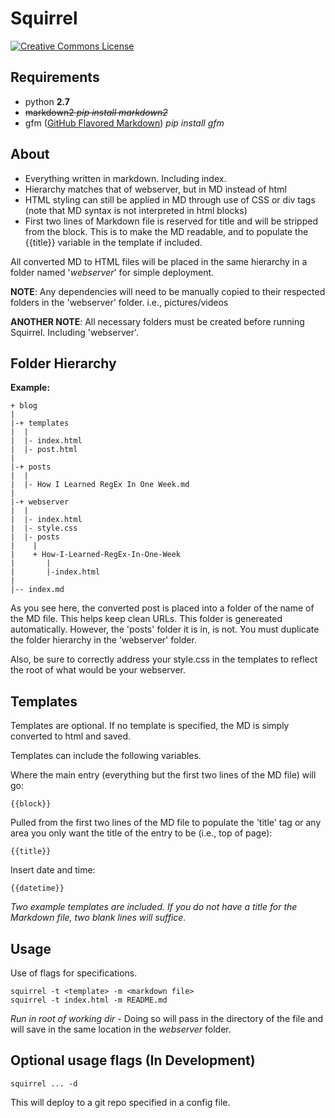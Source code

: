 Squirrel
========
[![Creative Commons License][1]][2]

Requirements
------------

- python **2.7**
- ~~markdown2 *pip install markdown2*~~
- gfm ([GitHub Flavored Markdown][3]) *pip install gfm*

About
-----

+ Everything written in markdown.  Including index.
+ Hierarchy matches that of webserver, but in MD instead of html 
+ HTML styling can still be applied in MD through use of CSS or div tags (note that MD syntax is not interpreted in html blocks)
+ First two lines of Markdown file is reserved for title and will be stripped from the block.  This is to make the MD readable, and to populate the {{title}} variable in the template if included.

All converted MD to HTML files will be placed in the same hierarchy in a folder named '*webserver*' for simple deployment.

**NOTE**: Any dependencies will need to be manually copied to their respected folders in the 'webserver' folder. i.e., pictures/videos

**ANOTHER NOTE**: All necessary folders must be created before running Squirrel.  Including 'webserver'.

Folder Hierarchy
----------------

**Example:**

	+ blog
	|
	|-+ templates
	|  |
	|  |- index.html
	|  |- post.html
	|
	|-+ posts
	|  |
	|  |- How I Learned RegEx In One Week.md
	|
	|-+ webserver
	|  |
	|  |- index.html
	|  |- style.css
	|  |- posts
	|    |
	|    + How-I-Learned-RegEx-In-One-Week
	|       |
	|       |-index.html
	|
	|-- index.md

As you see here, the converted post is placed into a folder of the name of the MD file.  This helps keep clean URLs.  This folder is genereated automatically.  However, the 'posts' folder it is in, is not.  You must duplicate the folder hierarchy in the 'webserver' folder.

Also, be sure to correctly address your style.css in the templates to reflect the root of what would be your webserver.

Templates
---------

Templates are optional.  If no template is specified, the MD is simply converted to html and saved.

Templates can include the following variables. 

Where the main entry (everything but the first two lines of the MD file) will go:

	{{block}}

Pulled from the first two lines of the MD file to populate the 'title' tag or any area you only want the title of the entry to be (i.e., top of page):

	{{title}}

Insert date and time:

	{{datetime}}

*Two example templates are included.  If you do not have a title for the Markdown file, two blank lines will suffice.*

Usage
-----

Use of flags for specifications.

	squirrel -t <template> -m <markdown file>
	squirrel -t index.html -m README.md

*Run in root of working dir* - Doing so will pass in the directory of the file and will save in the same location in the *webserver* folder.

Optional usage flags (In Development)
-------------------------------------

	squirrel ... -d 

This will deploy to a git repo specified in a config file.

[1]: http://i.creativecommons.org/l/by-sa/4.0/80x15.png
[2]: http://creativecommons.org/licenses/by-sa/4.0/
[3]: https://help.github.com/articles/github-flavored-markdown